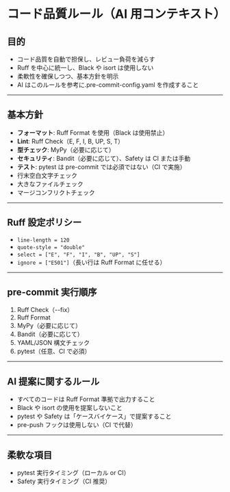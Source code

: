 # コード品質ルール（AI 用コンテキスト）

## 目的

- コード品質を自動で担保し、レビュー負荷を減らす
- Ruff を中心に統一し、Black や isort は使用しない
- 柔軟性を確保しつつ、基本方針を明示
- AI はこのルールを参考に.pre-commit-config.yaml を作成すること

---

## 基本方針

- **フォーマット**: Ruff Format を使用（Black は使用禁止）
- **Lint**: Ruff Check（E, F, I, B, UP, S, T）
- **型チェック**: MyPy（必要に応じて）
- **セキュリティ**: Bandit（必要に応じて）、Safety は CI または手動
- **テスト**: pytest は pre-commit では必須ではない（CI で実施）
- 行末空白文字チェック
- 大きなファイルチェック
- マージコンフリクトチェック

---

## Ruff 設定ポリシー

- `line-length = 120`
- `quote-style = "double"`
- `select = ["E", "F", "I", "B", "UP", "S"]`
- `ignore = ["E501"]`（長い行は Ruff Format に任せる）

---

## pre-commit 実行順序

1. Ruff Check（--fix）
2. Ruff Format
3. MyPy（必要に応じて）
4. Bandit（必要に応じて）
5. YAML/JSON 構文チェック
6. pytest（任意、CI で必須）

---

## AI 提案に関するルール

- すべてのコードは Ruff Format 準拠で出力すること
- Black や isort の使用を提案しないこと
- pytest や Safety は「ケースバイケース」で提案すること
- pre-push フックは使用しない（CI で代替）

---

## 柔軟な項目

- pytest 実行タイミング（ローカル or CI）
- Safety 実行タイミング（CI 推奨）

